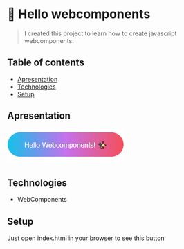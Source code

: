 # :tada: Hello webcomponents
> I created this project to learn how to create javascript webcomponents. <br>

## Table of contents
* [Apresentation](#apresentation)
* [Technologies](#technologies)
* [Setup](#setup)

## Apresentation
![](assets/button-web-component-hd.gif)

## Technologies
* WebComponents

## Setup
Just open index.html in your browser to see this button
